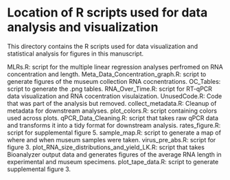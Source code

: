 # Location of R scripts used for data analysis and visualization

This directory contains the R scripts used for data visualization and statistical analysis for figures in this manuscript.

MLRs.R: script for the multiple linear regression analyses perfromed on RNA concentration and length.
Meta_Data_Concentration_graph.R: script to generate figures of the museum collection RNA cocnentrations.
OC_Tables: script to generate the .png tables.
RNA_Over_Time.R: script for RT-qPCR data visualization and RNA cocentration visulaization.
UnusedCode.R: Code that was part of the analysis but removed.
collect_metadata.R: Cleanup of metadata for downstream analyses.
plot_colors.R: script containing colors used across plots.
qPCR_Data_Cleaning.R: script that takes raw qPCR data and transforms it into a tidy format for downstream analysis.
rates_figure.R: script for supplemental figure 5.
sample_map.R: script to generate a map of where and when museum samples were taken.
virus_pre_abs.R: script for figure 3.
plot_RNA_size_distributions_and_yield_LK.R: script that takes Bioanalyzer output data and generates figures of the average RNA length in experimental and museum specimens.
plot_tape_data.R: script to generate supplemental figure 3.
